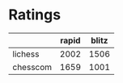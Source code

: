 # Ratings

|          | rapid | blitz |
|----------|-------|-------|
| lichess  | 2002 | 1506 |
| chesscom | 1659 | 1001 |
